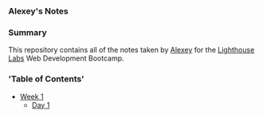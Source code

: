 ### Alexey's Notes
### Summary 

This repository contains all of the notes taken by [Alexey](https://github.com/alexeyosipov88) for the [Lighthouse Labs](https://www.lighthouselabs.ca/) Web Development Bootcamp.
### 'Table of Contents'
* [Week 1](/Week_1)
  * [Day 1](/Week_1/Day_1)